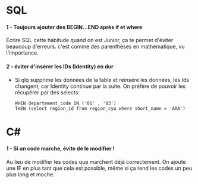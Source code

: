# SQL
#### 1 - Toujours ajouter des BEGIN...END après if et where
Écrire SQL cette habitude quand on est Junior, ça te permet d'éviter beaucoup d'erreurs.
c'est comme des parenthèses en mathématique, vu l'importance.

#### 2 - éviter d'insérer les IDs (Identity) en dur
- Si qlq supprime les données de la table et reinsére les données, les Ids changent, car Identity continue par la suite. On préfère de pouvoir les récupérer par des selects:
    ```
    WHEN departement_code IN ('01' , '03')	
    THEN (select region_id from region_cyu where short_name = 'ARA')
    ```
# C#
#### 1 - Si un code marche, évite de le modifier !
Au lieu de modifier les codes que marchent déjà correctement.
On ajoute une IF en plus tant que cela est possible, même si ça rend les codes un peu plus long et moche.